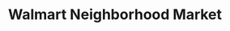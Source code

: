 ---
title: "Walmart Neighborhood Market"
url: /enid/walmart-neighborhood-market/
shop: supermarket
---